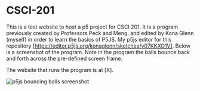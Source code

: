 # CSCI-201
This is a test website to host a p5 project for CSCI 201. It is a program previously created by Professors Peck and Meng, and edited by Kona Glenn (myself) in order to learn the basics of P5JS. My p5js editor for this repository [https://editor.p5js.org/konaglenn/sketches/y07KKXO1V]. Below is a screenshot of the program. Note in the program the balls bounce back and forth across the pre-defined screen frame.

The website that runs the program is at [X].

![p5js bouncing balls screenshot](https://user-images.githubusercontent.com/119433826/206960972-009380ea-1d34-4a0d-b52e-0e68f97ae4fa.jpg)
